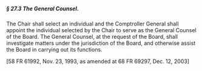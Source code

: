 ##### § 27.3 The General Counsel. #####

The Chair shall select an individual and the Comptroller General shall appoint the individual selected by the Chair to serve as the General Counsel of the Board. The General Counsel, at the request of the Board, shall investigate matters under the jurisdiction of the Board, and otherwise assist the Board in carrying out its functions.

[58 FR 61992, Nov. 23, 1993, as amended at 68 FR 69297, Dec. 12, 2003]
